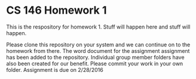# CS 146 Homework 1
This is the respository for homework 1. Stuff will happen here and stuff will happen.

Please clone this repository on your system and we can continue on to the homework from there. The word document for the assignment assignment has been added to the repository. Individual group member folders have also been created for our benefit. Please commit your work in your own folder.
Assignment is due on 2/28/2016
